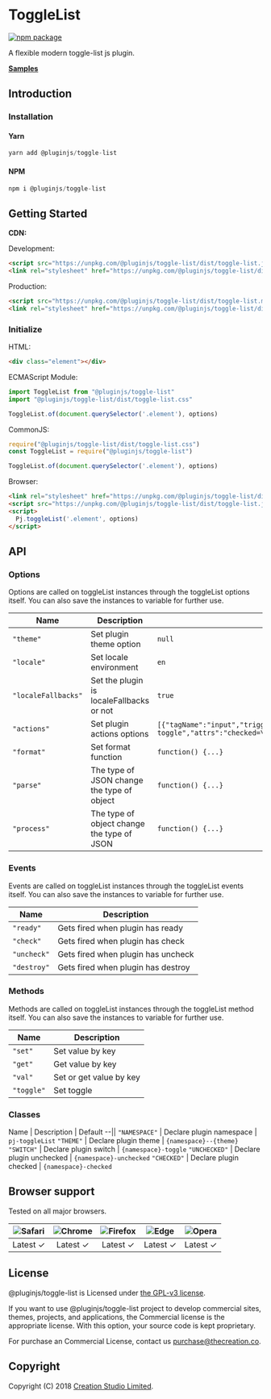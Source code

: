 # ToggleList

[![npm package](https://img.shields.io/npm/v/@pluginjs/toggle-list.svg)](https://www.npmjs.com/package/@pluginjs/toggle-list)

A flexible modern toggle-list js plugin.

**[Samples](https://codesandbox.io/s/github/pluginjs/pluginjs/tree/master/modules/toggleList/samples)**

## Introduction

### Installation

#### Yarn

```javascript
yarn add @pluginjs/toggle-list
```

#### NPM

```javascript
npm i @pluginjs/toggle-list
```

## Getting Started

**CDN:**

Development:

```html
<script src="https://unpkg.com/@pluginjs/toggle-list/dist/toggle-list.js"></script>
<link rel="stylesheet" href="https://unpkg.com/@pluginjs/toggle-list/dist/toggle-list.css">
```

Production:

```html
<script src="https://unpkg.com/@pluginjs/toggle-list/dist/toggle-list.min.js"></script>
<link rel="stylesheet" href="https://unpkg.com/@pluginjs/toggle-list/dist/toggle-list.min.css">
```

### Initialize

HTML:

```html
<div class="element"></div>
```

ECMAScript Module:

```javascript
import ToggleList from "@pluginjs/toggle-list"
import "@pluginjs/toggle-list/dist/toggle-list.css"

ToggleList.of(document.querySelector('.element'), options)
```

CommonJS:

```javascript
require("@pluginjs/toggle-list/dist/toggle-list.css")
const ToggleList = require("@pluginjs/toggle-list")

ToggleList.of(document.querySelector('.element'), options)
```

Browser:

```html
<link rel="stylesheet" href="https://unpkg.com/@pluginjs/toggle-list/dist/toggle-list.css">
<script src="https://unpkg.com/@pluginjs/toggle-list/dist/toggle-list.js"></script>
<script>
  Pj.toggleList('.element', options)
</script>
```

## API

### Options

Options are called on toggleList instances through the toggleList options itself.
You can also save the instances to variable for further use.

Name | Description | Default
--|--|--
`"theme"` | Set plugin theme option | `null`
`"locale"` | Set locale environment | `en`
`"localeFallbacks"` | Set the plugin is localeFallbacks or not | `true`
`"actions"` | Set plugin actions options | `[{"tagName":"input","trigger":"pj-toggleList-toggle","attrs":"checked=\"checked\"","event":"click","init":null}]`
`"format"` | Set format function | `function() {...}`
`"parse"` | The type of JSON change the type of object | `function() {...}`
`"process"` | The type of object change the type of JSON | `function() {...}`

### Events

Events are called on toggleList instances through the toggleList events itself.
You can also save the instances to variable for further use.

Name | Description
--|--
`"ready"` | Gets fired when plugin has ready
`"check"` | Gets fired when plugin has check
`"uncheck"` | Gets fired when plugin has uncheck
`"destroy"` | Gets fired when plugin has destroy

### Methods

Methods are called on toggleList instances through the toggleList method itself.
You can also save the instances to variable for further use.

Name | Description
--|--
`"set"` | Set value by key
`"get"` | Get value by key
`"val"` | Set or get value by key
`"toggle"` | Set toggle

### Classes

Name | Description | Default
--||
`"NAMESPACE"` | Declare plugin namespace | `pj-toggleList`
`"THEME"` | Declare plugin theme | `{namespace}--{theme}`
`"SWITCH"` | Declare plugin switch | `{namespace}-toggle`
`"UNCHECKED"` | Declare plugin unchecked | `{namespace}-unchecked`
`"CHECKED"` | Declare plugin checked | `{namespace}-checked`

## Browser support

Tested on all major browsers.

| <img src="https://raw.githubusercontent.com/alrra/browser-logos/master/src/safari/safari_32x32.png" alt="Safari"> | <img src="https://raw.githubusercontent.com/alrra/browser-logos/master/src/chrome/chrome_32x32.png" alt="Chrome"> | <img src="https://raw.githubusercontent.com/alrra/browser-logos/master/src/firefox/firefox_32x32.png" alt="Firefox"> | <img src="https://raw.githubusercontent.com/alrra/browser-logos/master/src/edge/edge_32x32.png" alt="Edge"> | <img src="https://raw.githubusercontent.com/alrra/browser-logos/master/src/opera/opera_32x32.png" alt="Opera"> |
|:--:|:--:|:--:|:--:|:--:|
| Latest ✓ | Latest ✓ | Latest ✓ | Latest ✓ | Latest ✓ |

## License

@pluginjs/toggle-list is Licensed under [the GPL-v3 license](LICENSE).

If you want to use @pluginjs/toggle-list project to develop commercial sites, themes, projects, and applications, the Commercial license is the appropriate license. With this option, your source code is kept proprietary.

For purchase an Commercial License, contact us purchase@thecreation.co.

## Copyright

Copyright (C) 2018 [Creation Studio Limited](creationstudio.com).